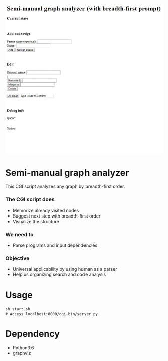<kbd><img src="document/anime.gif"></kbd>

# Semi-manual graph analyzer
This CGI script analyzes any graph by breadth-first order.

### The CGI script does
* Memorize already visited nodes
* Suggest next step with breadth-first order
* Visualize the structure

### We need to
* Parse programs and input dependencies

### Objective
* Universal applicability by using human as a parser
* Help us organizing search and code analysis

# Usage
```
sh start.sh
# Access localhost:8000/cgi-bin/server.py
```

# Dependency
* Python3.6
* graphviz
